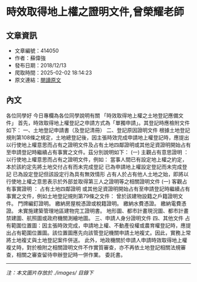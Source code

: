 # 時效取得地上權之證明文件,曾榮耀老師

## 文章資訊
- 文章編號：414050
- 作者：蘇偉強
- 發布日期：2018/12/13
- 爬取時間：2025-02-02 18:14:23
- 原文連結：[閱讀原文](https://real-estate.get.com.tw/Columns/detail.aspx?no=414050)

## 內文
各位同學好
今日專欄為各位同學說明有關
「時效取得地上權之土地登記應備文件」
首先，時效取得地上權登記之申請方式為「單獨申請」。其登記時應檢附文件如下：
一、土地登記申請書（及登記清冊）
二、登記原因證明文件
根據土地登記規則第108條之規定，土地總登記後，因主張時效完成申請地上權登記時，應提出以行使地上權意思而占有之證明文件及占有土地四鄰證明或其他足資證明開始占有至申請登記時繼續占有事實之文件。茲分別說明如下：
(一)
主觀占有意思證明
：以行使地上權意思而占有之證明文件，例如：
當事人間已有設定地上權之約定，本於該約定先將土地交付占有而未完成登記
已為申請地上權設定登記而未完成登記
已為設定登記但該設定行為具有無效情形
占有人於占有他人土地之始，即將以行使地上權之意思表示於外部並取得第三人之證明等之相關證明文件
(一)
客觀占有事實證明
：
占有土地四鄰證明
或其他足資證明開始占有至申請登記時繼續占有事實之文件，例如土地登記規則第79條之文件：
曾於該建物設籍之戶籍證明文件。
門牌編釘證明。
繳納房屋稅憑證或稅籍證明。
繳納水費憑證。
繳納電費憑證。
未實施建築管理地區建物完工證明書。
地形圖、都市計畫現況圖、都市計畫禁建圖、航照圖或政府機關測繪地圖。
三、申請人身分證明文件
四、其他文件
占有範圍位置圖：因主張時效完成，申請地上權、不動產役權或農育權登記時，應提出占有範圍位置圖。該位置圖應先向該管登記機關申請土地複丈。因此，實務上常將土地複丈與土地登記案件併送。
此外，地政機關於申請人申請時效取得地上權複丈時，對於檢附之相關證明文件不作實質審查，亦不再依土地登記相關法規審查，相關之審查留待申辦登記時一併作業。
委託書。

---
*注：本文圖片存放於 ./images/ 目錄下*
